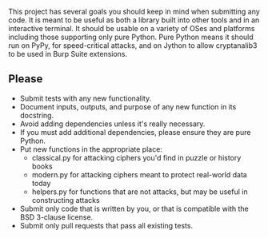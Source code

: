 This project has several goals you should keep in mind when submitting any code. It is meant to be useful as both a library built into other tools and in an interactive terminal. It should be usable on a variety of OSes and platforms including those supporting only pure Python. Pure Python means it should run on PyPy, for speed-critical attacks, and on Jython to allow cryptanalib3 to be used in Burp Suite extensions.

## Please
- Submit tests with any new functionality.
- Document inputs, outputs, and purpose of any new function in its docstring.
- Avoid adding dependencies unless it's really necessary.
- If you must add additional dependencies, please ensure they are pure Python.
- Put new functions in the appropriate place:
   - classical.py for attacking ciphers you'd find in puzzle or history books
   - modern.py for attacking ciphers meant to protect real-world data today
   - helpers.py for functions that are not attacks, but may be useful in constructing attacks
- Submit only code that is written by you, or that is compatible with the BSD 3-clause license.
- Submit only pull requests that pass all existing tests.
